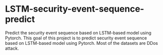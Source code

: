 # LSTM-security-event-sequence-predict
Predict the security event sequence based on LSTM-based model using Pytorch.
This goal of this project is to predict security event sequence based on LSTM-based model using Pytorch.
Most of the datasets are DDos attack.
